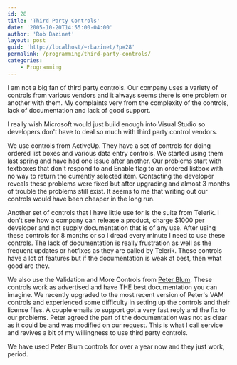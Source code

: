 ```yaml
---
id: 28
title: 'Third Party Controls'
date: '2005-10-20T14:55:00-04:00'
author: 'Rob Bazinet'
layout: post
guid: 'http://localhost/~rbazinet/?p=28'
permalink: /programming/third-party-controls/
categories:
    - Programming
---
```


I am not a big fan of third party controls. Our company uses a variety of controls from various vendors and it always seems there is one problem or another with them. My complaints very from the complexity of the controls, lack of documentation and lack of good support.

I really wish Microsoft would just build enough into Visual Studio so developers don't have to deal so much with third party control vendors.

We use controls from ActiveUp. They have a set of controls for doing ordered list boxes and various data entry controls. We started using them last spring and have had one issue after another. Our problems start with textboxes that don't respond to and Enable flag to an ordered listbox with no way to return the currently selected item. Contacting the developer reveals these problems were fixed but after upgrading and almost 3 months of trouble the problems still exist. It seems to me that writing out our controls would have been cheaper in the long run.

Another set of controls that I have little use for is the suite from Telerik. I don't see how a company can release a product, charge $1000 per developer and not supply documentation that is of any use. After using these controls for 8 months or so I dread every minute I need to use these controls. The lack of documentation is really frustration as well as the frequent updates or hotfixes as they are called by Telerik. These controls have a lot of features but if the documentation is weak at best, then what good are they.

We also use the Validation and More Controls from [Peter Blum](http://www.peterblum.com/). These controls work as advertised and have THE best documentation you can imagine. We recently upgraded to the most recent version of Peter's VAM controls and experienced some difficulty in setting up the controls and their license files. A couple emails to support got a very fast reply and the fix to our problems. Peter agreed the part of the documentation was not as clear as it could be and was modified on our request. This is what I call service and revives a bit of my willingness to use third party controls.

We have used Peter Blum controls for over a year now and they just work, period.